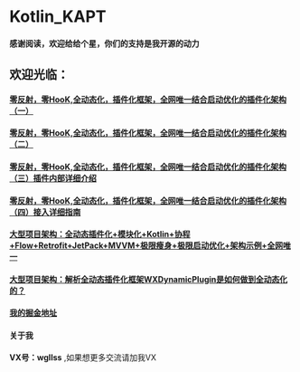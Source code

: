 # Kotlin_KAPT







#### 感谢阅读，欢迎给给个星，你们的支持是我开源的动力
## 欢迎光临：  
#### [零反射，零HooK,全动态化，插件化框架，全网唯一结合启动优化的插件化架构（一）](https://juejin.cn/post/7347994218235363382)
#### [零反射，零HooK,全动态化，插件化框架，全网唯一结合启动优化的插件化架构（二）](https://juejin.cn/post/7367676494976532490)
#### [零反射，零HooK,全动态化，插件化框架，全网唯一结合启动优化的插件化架构（三）插件内部详细介绍](https://juejin.cn/post/7368397264026370083)    
#### [零反射，零HooK,全动态化，插件化框架，全网唯一结合启动优化的插件化架构（四）接入详细指南](https://juejin.cn/post/7372393698230550565)
#### [大型项目架构：全动态插件化+模块化+Kotlin+协程+Flow+Retrofit+JetPack+MVVM+极限瘦身+极限启动优化+架构示例+全网唯一](https://juejin.cn/post/7381787510071934985)
####  [大型项目架构：解析全动态插件化框架WXDynamicPlugin是如何做到全动态化的？](https://juejin.cn/post/7388891131037777929)

#### **[我的掘金地址](https://juejin.cn/user/356661835082573)**     

#### 关于我
**VX号：wgllss**  ,如果想更多交流请加我VX
